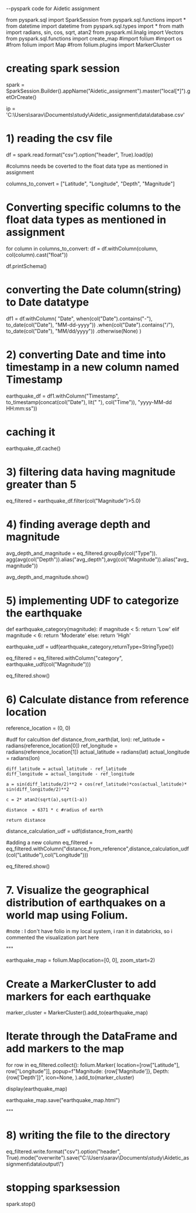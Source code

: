 --pyspark code for Aidetic assignment



from pyspark.sql import SparkSession
from pyspark.sql.functions import *
from datetime import datetime
from pyspark.sql.types import *
from math import radians, sin, cos, sqrt, atan2
from pyspark.ml.linalg import Vectors
from pyspark.sql.functions import create_map
#import folium 
#import os
#from folium import Map
#from folium.plugins import MarkerCluster




# creating spark session

spark = SparkSession.Builder().appName("Aidetic_assignment").master("local[*]").getOrCreate()

ip = 'C:\\Users\\sarav\\Documents\\study\\Aidetic_assignment\\data\\database.csv'

# 1) reading the csv file

df = spark.read.format("csv").option("header", True).load(ip)


#columns needs be coverted to the float data type as mentioned in assignment

columns_to_convert = ["Latitude", "Longitude", "Depth", "Magnitude"]

# Converting specific columns to the float data types as mentioned in assignment

for column in columns_to_convert:
    df = df.withColumn(column, col(column).cast("float"))
    
df.printSchema()



# converting the Date column(string) to Date datatype 

df1 = df.withColumn(
    "Date",
    when(col("Date").contains("-"), to_date(col("Date"), "MM-dd-yyyy"))
    .when(col("Date").contains("/"), to_date(col("Date"), "MM/dd/yyyy"))
    .otherwise(None)
)

# 2) converting Date and time into timestamp in a new column named Timestamp

earthquake_df = df1.withColumn("Timestamp", to_timestamp(concat(col("Date"), lit(" "), col("Time")), "yyyy-MM-dd HH:mm:ss"))

# caching it

earthquake_df.cache()


# 3) filtering data having magnitude greater than 5

eq_filtered = earthquake_df.filter(col("Magnitude")>5.0)

# 4)  finding average depth and magnitude

avg_depth_and_magnitude = eq_filtered.groupBy(col("Type")). \
   agg(avg(col("Depth")).alias("avg_depth"),avg(col("Magnitude")).alias("avg_magnitude"))
   
avg_depth_and_magnitude.show()

   
# 5) implementing UDF to categorize the earthquake   

def earthquake_category(magnitude):
    if magnitude < 5:
        return 'Low'
    elif magnitude < 6:
        return 'Moderate'
    else:
        return 'High'
   

earthquake_udf = udf(earthquake_category,returnType=StringType())

eq_filtered = eq_filtered.withColumn("category", earthquake_udf(col("Magnitude")))

eq_filtered.show()



# 6) Calculate distance from reference location

reference_location = (0, 0)

#udf for calcultion
def distance_from_earth(lat, lon):
    ref_latitude = radians(reference_location[0])
    ref_longitude = radians(reference_location[1])
    actual_latitude  = radians(lat)
    actual_longitude = radians(lon)
    
    diff_latitude = actual_latitude - ref_latitude
    diff_longitude = actual_longitude - ref_longitude
    
    a = sin(diff_latitude/2)**2 + cos(ref_latitude)*cos(actual_latitude)* sin(diff_longitude/2)**2
    
    c = 2* atan2(sqrt(a),sqrt(1-a))
    
    distance  = 6371 * c #radius of earth
    
    return distance



distance_calculation_udf = udf(distance_from_earth) 

#adding a new column
eq_filtered = eq_filtered.withColumn("distance_from_reference",distance_calculation_udf(col("Latitude"),col("Longitude")))



eq_filtered.show()



# 7. Visualize the geographical distribution of earthquakes on a world map using Folium.
#note : I don't have folio in my local system, i ran it in databricks, so i commented the visualization part here 

"""

earthquake_map = folium.Map(location=[0, 0], zoom_start=2)

# Create a MarkerCluster to add markers for each earthquake
marker_cluster = MarkerCluster().add_to(earthquake_map)

# Iterate through the DataFrame and add markers to the map
for row in eq_filtered.collect():
    folium.Marker(
        location=[row["Latitude"], row["Longitude"]],
        popup=f"Magnitude: {row['Magnitude']}, Depth: {row['Depth']}",
        icon=None, 
    ).add_to(marker_cluster)

display(earthquake_map)

earthquake_map.save("earthquake_map.html")

"""

# 8) writing the file to the directory

eq_filtered.write.format("csv").option("header", True).mode("overwrite").save("C:\\Users\\sarav\\Documents\\study\\Aidetic_assignment\\data\\output\\")

# stopping sparksession
spark.stop()



